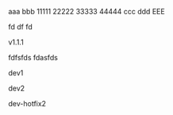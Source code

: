 aaa
bbb
11111
22222
33333
44444
ccc
ddd
EEE


fd
df
fd

v1.1.1

fdfsfds
fdasfds


dev1

dev2

dev-hotfix2